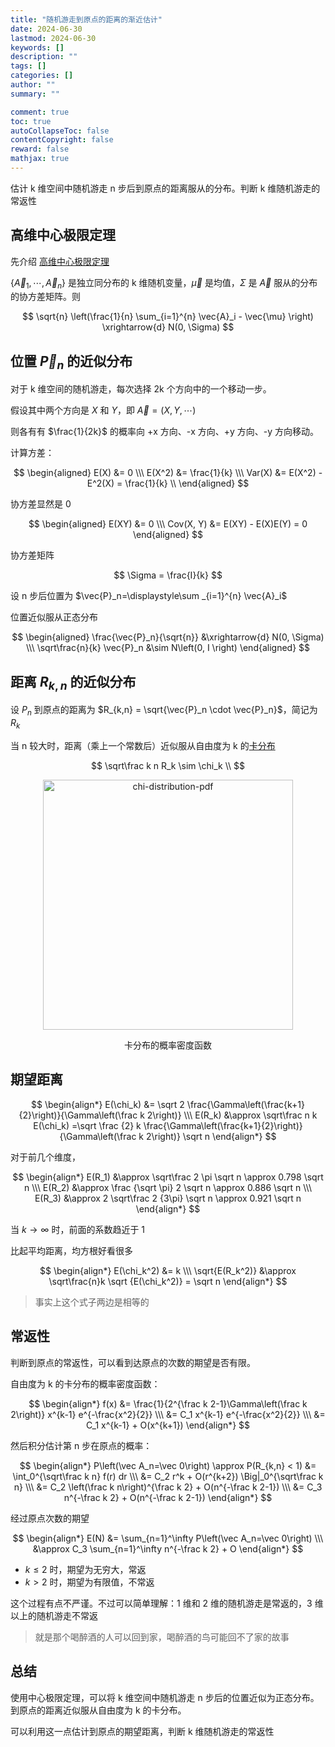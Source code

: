 ```yaml
---
title: "随机游走到原点的距离的渐近估计"
date: 2024-06-30
lastmod: 2024-06-30
keywords: []
description: ""
tags: []
categories: []
author: ""
summary: ""

comment: true
toc: true
autoCollapseToc: false
contentCopyright: false
reward: false
mathjax: true
---
```


估计 k 维空间中随机游走 n 步后到原点的距离服从的分布。判断 k 维随机游走的常返性

<!--more-->


## 高维中心极限定理

先介绍 [高维中心极限定理](https://en.wikipedia.org/wiki/Central_limit_theorem#Multidimensional_CLT)

$\{\vec{A}_1, \cdots, \vec{A}_n\}$ 是独立同分布的 k 维随机变量，$\vec{\mu}$ 是均值，$\Sigma$ 是 $\vec{A}$ 服从的分布的协方差矩阵。则

$$
\sqrt{n} \left(\frac{1}{n} \sum_{i=1}^{n} \vec{A}_i - \vec{\mu} \right) \xrightarrow{d} N(0, \Sigma)
$$

## 位置 $\vec{P}_n$ 的近似分布

对于 k 维空间的随机游走，每次选择 2k 个方向中的一个移动一步。

假设其中两个方向是 $X$ 和 $Y$，即 $\vec{A} = (X, Y, \cdots)$

则各有有 $\frac{1}{2k}$ 的概率向 +x 方向、-x 方向、+y 方向、-y 方向移动。

计算方差：

$$
\begin{aligned}
E(X) &= 0 \\\
E(X^2) &=  \frac{1}{k} \\\
Var(X) &= E(X^2) - E^2(X) = \frac{1}{k} \\
\end{aligned}
$$

协方差显然是 0

$$
\begin{aligned}
E(XY) &= 0 \\\
Cov(X, Y) &= E(XY) - E(X)E(Y) = 0
\end{aligned}
$$

协方差矩阵

$$
\Sigma = \frac{I}{k}
$$

设 n 步后位置为 $\vec{P}_n=\displaystyle\sum _{i=1}^{n} \vec{A}_i$

位置近似服从正态分布

$$
\begin{aligned}
\frac{\vec{P}_n}{\sqrt{n}} &\xrightarrow{d} N(0, \Sigma) \\\
\sqrt\frac{n}{k} \vec{P}_n &\sim N\left(0, I \right)
\end{aligned}
$$


## 距离 $R_{k,n}$ 的近似分布

设 $P_n$ 到原点的距离为 $R_{k,n} = \sqrt{\vec{P}_n \cdot \vec{P}_n}$，简记为 $R_k$

当 n 较大时，距离（乘上一个常数后）近似服从自由度为 k 的[卡分布](https://en.wikipedia.org/wiki/Chi_distribution)


$$
\sqrt\frac k n R_k \sim \chi_k \\
$$

<center>
<img src="chi-distribution-pdf.png" alt="chi-distribution-pdf" width="400"/>

卡分布的概率密度函数
</center>

## 期望距离

$$
\begin{align*}
E(\chi_k) &= \sqrt 2 \frac{\Gamma\left(\frac{k+1}{2}\right)}{\Gamma\left(\frac k 2\right)} \\\
E(R_k) &\approx \sqrt\frac n k E(\chi_k) =\sqrt \frac {2} k \frac{\Gamma\left(\frac{k+1}{2}\right)}{\Gamma\left(\frac k 2\right)} \sqrt n
\end{align*}
$$

对于前几个维度，

$$
\begin{align*}
E(R_1) &\approx \sqrt\frac 2 \pi \sqrt n \approx 0.798 \sqrt n \\\
E(R_2) &\approx \frac {\sqrt \pi} 2 \sqrt n \approx 0.886 \sqrt n \\\
E(R_3) &\approx 2 \sqrt\frac 2 {3\pi} \sqrt n \approx 0.921 \sqrt n
\end{align*}
$$

当 $k \to \infty$ 时，前面的系数趋近于 1


比起平均距离，均方根好看很多

$$
\begin{align*}
E(\chi_k^2) &= k \\\
\sqrt{E(R_k^2)} &\approx \sqrt\frac{n}k \sqrt {E(\chi_k^2)} = \sqrt n
\end{align*}
$$

> 事实上这个式子两边是相等的

## 常返性

判断到原点的常返性，可以看到达原点的次数的期望是否有限。

自由度为 k 的卡分布的概率密度函数：

$$
\begin{align*}
f(x) &= \frac{1}{2^{\frac k 2-1}\Gamma\left(\frac k 2\right)} x^{k-1} e^{-\frac{x^2}{2}} \\\
&= C_1 x^{k-1} e^{-\frac{x^2}{2}} \\\
&= C_1 x^{k-1} + O(x^{k+1})
\end{align*}
$$


然后积分估计第 n 步在原点的概率：

$$
\begin{align*}
P\left(\vec A_n=\vec 0\right) \approx P(R_{k,n} < 1) &= \int_0^{\sqrt\frac k n} f(r) dr \\\
&= C_2 r^k + O(r^{k+2}) \Big|_0^{\sqrt\frac k n} \\\
&= C_2 \left(\frac k n\right)^{\frac k 2} + O(n^{-\frac k 2-1}) \\\
&= C_3 n^{-\frac k 2} + O(n^{-\frac k 2-1})
\end{align*}
$$

经过原点次数的期望

$$
\begin{align*}
E(N) &= \sum_{n=1}^\infty P\left(\vec A_n=\vec 0\right) \\\
&\approx C_3 \sum_{n=1}^\infty n^{-\frac k 2} + O
\end{align*}
$$

- $k\leq 2$ 时，期望为无穷大，常返
- $k>2$ 时，期望为有限值，不常返

这个过程有点不严谨。不过可以简单理解：1 维和 2 维的随机游走是常返的，3 维以上的随机游走不常返

> 就是那个喝醉酒的人可以回到家，喝醉酒的鸟可能回不了家的故事

## 总结

使用中心极限定理，可以将 k 维空间中随机游走 n 步后的位置近似为正态分布。到原点的距离近似服从自由度为 k 的卡分布。

可以利用这一点估计到原点的期望距离，判断 k 维随机游走的常返性
